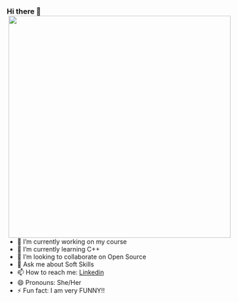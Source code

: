 ### Hi there 👋 <img align = "right" src="https://user-images.githubusercontent.com/84185776/133037624-bbaa092a-a794-4dc4-b3ab-08c4c83d47f9.png" width ="500">



- 🔭 I’m currently working on my course
- 🌱 I’m currently learning C++
- 👯 I’m looking to collaborate on Open Source
- 💬 Ask me about Soft Skills
- 📫 How to reach me:  [Linkedin](https://www.linkedin.com/in/rutumbhara-kale-622651207)  
- 😄 Pronouns: She/Her
- ⚡ Fun fact: I am very FUNNY!!

